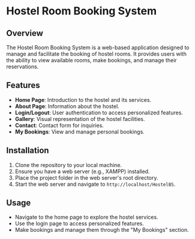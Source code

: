 # Hostel Room Booking System

## Overview
The Hostel Room Booking System is a web-based application designed to manage and facilitate the booking of hostel rooms. It provides users with the ability to view available rooms, make bookings, and manage their reservations.

## Features
- **Home Page**: Introduction to the hostel and its services.
- **About Page**: Information about the hostel.
- **Login/Logout**: User authentication to access personalized features.
- **Gallery**: Visual representation of the hostel facilities.
- **Contact**: Contact form for inquiries.
- **My Bookings**: View and manage personal bookings.


## Installation
1. Clone the repository to your local machine.
2. Ensure you have a web server (e.g., XAMPP) installed.
3. Place the project folder in the web server's root directory.
4. Start the web server and navigate to `http://localhost/HostelBS`.

## Usage
- Navigate to the home page to explore the hostel services.
- Use the login page to access personalized features.
- Make bookings and manage them through the "My Bookings" section.

